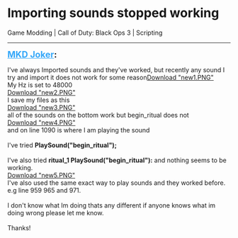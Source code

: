 # Importing sounds stopped working
Game Modding | Call of Duty: Black Ops 3 | Scripting

---
<strong style="font-size: 1.4em;"><span style="text-decoration: underline;text-decoration-color: #34a7f9;"><span style="color:#34a7f9;">MKD Joker</span></span>:</strong>

<p>I&#39;ve always Imported sounds and they&#39;ve worked, but recently any sound I try and import it does not work for some reason<a href="{{ '/wiki/threads/assets/a.852.PNG' | relative_url }}">Download "new1.PNG"</a><br />My Hz is set to 48000<br /><a href="{{ '/wiki/threads/assets/a.853.PNG' | relative_url }}">Download "new2.PNG"</a><br />I save my files as this<br /><a href="{{ '/wiki/threads/assets/a.854.PNG' | relative_url }}">Download "new3.PNG"</a><br />all of the sounds on the bottom work but begin_ritual does not <br /><a href="{{ '/wiki/threads/assets/a.855.PNG' | relative_url }}">Download "new4.PNG"</a><br />and on line 1090 is where I am playing the sound<br /><br />I&#39;ve tried <strong>PlaySound(&quot;begin_ritual&quot;);</strong><br /><br />I&#39;ve also tried <strong>ritual_1 PlaySound(&quot;begin_ritual&quot;):</strong> and nothing seems to be working.<br /><a href="{{ '/wiki/threads/assets/a.856.PNG' | relative_url }}">Download "new5.PNG"</a><br />I&#39;ve also used the same exact way to play sounds and they worked before. e.g line 959 965 and 971.<br /><br />I don&#39;t know what Im doing thats any different if anyone knows what im doing wrong please let me know.<br /><br />Thanks!</p>
